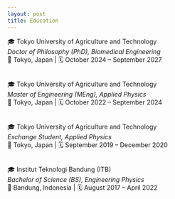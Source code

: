 ```yaml
---
layout: post
title: Education
---
```



🎓 Tokyo University of Agriculture and Technology  
*Doctor of Philosophy (PhD), Biomedical Engineering*  
📍 Tokyo, Japan | 🗓️ October 2024 – September 2027
<br>
<br>

🎓 Tokyo University of Agriculture and Technology  
*Master of Engineering (MEng), Applied Physics*  
📍 Tokyo, Japan | 🗓️ October 2022 – September 2024
<br>
<br>

🎓 Tokyo University of Agriculture and Technology  
*Exchange Student, Applied Physics*  
📍 Tokyo, Japan | 🗓️ September 2019 – December 2020
<br>
<br>

🎓 Institut Teknologi Bandung (ITB)  
*Bachelor of Science (BS), Engineering Physics*  
📍 Bandung, Indonesia | 🗓️ August 2017 – April 2022

